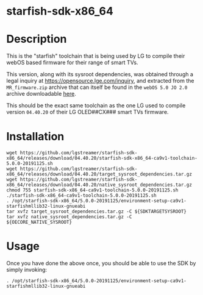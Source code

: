 starfish-sdk-x86_64
===================

# Description

This is the "starfish" toolchain that is being used by LG to compile their
webOS based firmware for their range of smart TVs.

This version, along with its sysroot dependencies, was obtained through a
legal inquiry at https://opensource.lge.com/inquiry, and extracted from the
`MR_firmware.zip` archive that can itself be found in the `webOS 5.0 JO 2.0`
archive downloadable [here](http://opensource.lge.com/product/list?page=&ctgr=005&subCtgr=006&keyword=OLED65CX5LB).

This should be the exact same toolchain as the one LG used to compile
version `04.40.20` of their LG OLED##CX### smart TVs firmware.

# Installation

```
wget https://github.com/lgstreamer/starfish-sdk-x86_64/releases/download/04.40.20/starfish-sdk-x86_64-ca9v1-toolchain-5.0.0-20191125.sh
wget https://github.com/lgstreamer/starfish-sdk-x86_64/releases/download/04.40.20/target_sysroot_dependencies.tar.gz
wget https://github.com/lgstreamer/starfish-sdk-x86_64/releases/download/04.40.20/native_sysroot_dependencies.tar.gz
chmod 755 starfish-sdk-x86_64-ca9v1-toolchain-5.0.0-20191125.sh
./starfish-sdk-x86_64-ca9v1-toolchain-5.0.0-20191125.sh
. /opt/starfish-sdk-x86_64/5.0.0-20191125/environment-setup-ca9v1-starfishmllib32-linux-gnueabi
tar xvfz target_sysroot_dependencies.tar.gz -C ${SDKTARGETSYSROOT}
tar xvfz native_sysroot_dependencies.tar.gz -C ${OECORE_NATIVE_SYSROOT}
```

# Usage

Once you have done the above once, you should be able to use the SDK by simply invoking:
```
. /opt/starfish-sdk-x86_64/5.0.0-20191125/environment-setup-ca9v1-starfishmllib32-linux-gnueabi
```
